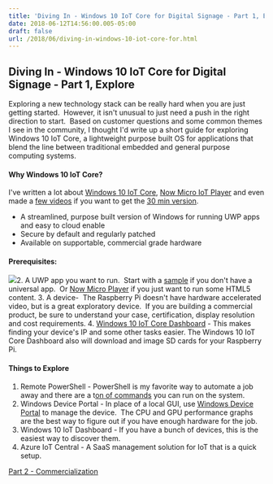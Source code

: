 ```yaml
---
title: 'Diving In - Windows 10 IoT Core for Digital Signage - Part 1, Explore'
date: 2018-06-12T14:56:00.005-05:00
draft: false
url: /2018/06/diving-in-windows-10-iot-core-for.html
---
```


  

Diving In - Windows 10 IoT Core for Digital Signage - Part 1, Explore
---------------------------------------------------------------------

  

Exploring a new technology stack can be really hard when you are just getting started.  However, it isn't unusual to just need a push in the right direction to start.  Based on customer questions and some common themes I see in the community, I thought I'd write up a short guide for exploring Windows 10 IoT Core, a lightweight purpose built OS for applications that blend the line between traditional embedded and general purpose computing systems.  
  
  
  

#### Why Windows 10 IoT Core?

I've written a lot about [Windows 10 IoT Core](https://developer.microsoft.com/en-us/windows/iot), [Now Micro IoT Player](https://nowmicroplayers.com/Solutions/IoTPlayer) and even made a [few videos](https://www.youtube.com/channel/UCSEYHVPkIOYPN06j2j5MNcw/videos) if you want to get the [30 min version](https://www.youtube.com/watch?v=81dRviZQxs4).  
  

*   A streamlined, purpose built version of Windows for running UWP apps and easy to cloud enable
*   Secure by default and regularly patched
*   Available on supportable, commercial grade hardware

#### Prerequisites:

[![](https://1.bp.blogspot.com/-G7kOXCJICsY/WxmIQZd9ZKI/AAAAAAAADJ8/IlHYECEvt_8DKisD3yiuzfK1syWMpvesACLcBGAs/s320/pineapple-supply-co-244487.jpg)](https://1.bp.blogspot.com/-G7kOXCJICsY/WxmIQZd9ZKI/AAAAAAAADJ8/IlHYECEvt_8DKisD3yiuzfK1syWMpvesACLcBGAs/s1600/pineapple-supply-co-244487.jpg)2.  A UWP app you want to run.  Start with a [sample](https://github.com/Microsoft/Windows-iotcore-samples) if you don't have a universal app.  Or [Now Micro Player](https://nowmicroplayers.com/Solutions/IoTPlayer) if you just want to run some HTML5 content.
3.  A device-  The Raspberry Pi doesn't have hardware accelerated video, but is a great exploratory device.  If you are building a commercial product, be sure to understand your case, certification, display resolution and cost requirements.
4.  [Windows 10 IoT Core Dashboard](https://docs.microsoft.com/en-us/windows/iot-core/connect-your-device/iotdashboard) - This makes finding your device's IP and some other tasks easier. The Windows 10 IoT Core Dashboard also will download and image SD cards for your Raspberry Pi.

#### Things to Explore

1.  Remote PowerShell - PowerShell is my favorite way to automate a job away and there are a t[on of commands](https://docs.microsoft.com/en-us/windows/iot-core/manage-your-device/commandlineutils) you can run on the system.
2.  Windows Device Portal - In place of a local GUI, use [Windows Device Portal](https://docs.microsoft.com/en-us/windows/iot-core/manage-your-device/deviceportal) to manage the device.  The CPU and GPU performance graphs are the best way to figure out if you have enough hardware for the job.
3.  Windows 10 IoT Dashboard - If you have a bunch of devices, this is the easiest way to discover them.
4.  Azure IoT Central - A SaaS management solution for IoT that is a quick setup.

  

[Part 2 - Commercialization](https://blog.internetofgrey.com/2018/06/diving-in-windows-10-iot-core-for_7.html)